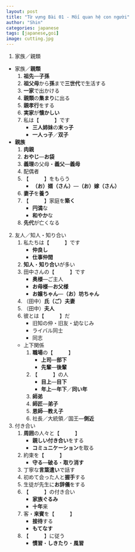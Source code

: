 ```yaml
---
layout: post
title: "Từ vựng Bài 01 - Mối quan hệ con người"
author: "Shin"
categories: japanese
tags: [japanese,goi]
image: cutting.jpg
---
```


1. 家族／親類
- 家族／**親類**
	1. **祖先**―**子孫**
	2. **祖父母**から**孫**まで**三世代**で生活する
	3. **一家**で出かける
	4. **親類**の**集まり**に出る
	5. **親孝行**をする
	6. **実家**が**懐かしい**
	7. 私は【　　　】です
		- **三人姉妹**の**末っ子**
		- **一人っ子**／**双子**
- **親族**
	1. **肉親**
	2. **おやじ**―**お袋**
	3. **義理**の父母・**義父**―**義母**
	4. 配偶者
	5. 【　　　】をもらう
		- **（お）婿（さん）**―**（お）嫁（さん）**
	6. **妻子**を**養う**
	7. 【　　　】家庭を**築く**
		- **円満**な
		- **和やか**な
	8. **先代**が亡くなる
2. 友人／知人・知り合い
	1. 私たちは【　　　】です
		- **仲良し**
		- **仕事仲間**
	2. **知人**・**知り合い**が多い
	3. 田中さんの【　　　】です
		- **奥様**―ご主人
		- **お母様**―**お父様**
		- **お嬢ちゃん**―**（お）坊ちゃん**
	4.	（田中）**氏（ご）夫妻**
	5. （田中）**夫人**
	6. 彼とは【　　　】だ
		- 旧知の仲・旧友・幼なじみ
		- ライバル同士
		- 同志
	- 上下関係
		1. **職場**の【　　　】
			- **上司**―**部下**
			- **先輩**―**後輩**
		2. 【　　　】の人
			- **目上**―**目下**
			- **年上**―**年下**／**同い年**
		3. **師弟**
		4. **師匠**―**弟子**
		5. **恩師**―**教え子**
		6. 社長／大統領／国王―**側近**
3. 付き合い
	1. **周囲**の人々と【　　　】
		- **親しい付き合い**をする
		- **コミュニケーション**を取る
	2. 約束を【　　　】
		-  **守る**―**破る**・**取り消す**
	3. 丁寧な**言葉遣い**で話す
	4. 初めて会った人と**握手**する
	5. 生徒が先生に**お辞儀**をする
	6. 【　　　】の付き合い
		- **家族ぐるみ**
		- **十年**来
	7. 客・**来賓**を【　　　】
		- **接待**する
		- **もてなす**
	8. 【　　　】に従う
		- **慣習**・**しきたり**・**風習**
